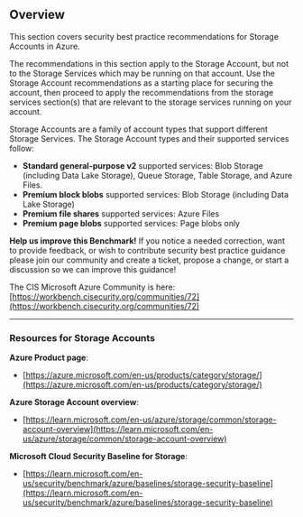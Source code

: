 ## Overview

This section covers security best practice recommendations for Storage Accounts in Azure.

The recommendations in this section apply to the Storage Account, but not to the Storage Services which may be running on that account. Use the Storage Account recommendations as a starting place for securing the account, then proceed to apply the recommendations from the storage services section(s) that are relevant to the storage services running on your account.

Storage Accounts are a family of account types that support different Storage Services. The Storage Account types and their supported services follow:

- **Standard general-purpose v2** supported services: Blob Storage (including Data Lake Storage), Queue Storage, Table Storage, and Azure Files.
- **Premium block blobs** supported services: Blob Storage (including Data Lake Storage)
- **Premium file shares** supported services: Azure Files
- **Premium page blobs** supported services: Page blobs only

**Help us improve this Benchmark!**
If you notice a needed correction, want to provide feedback, or wish to contribute security best practice guidance please join our community and create a ticket, propose a change, or start a discussion so we can improve this guidance!

The CIS Microsoft Azure Community is here: [https://workbench.cisecurity.org/communities/72](https://workbench.cisecurity.org/communities/72)

-----

### Resources for Storage Accounts

**Azure Product page**:
- [https://azure.microsoft.com/en-us/products/category/storage/](https://azure.microsoft.com/en-us/products/category/storage/)

**Azure Storage Account overview**:
- [https://learn.microsoft.com/en-us/azure/storage/common/storage-account-overview](https://learn.microsoft.com/en-us/azure/storage/common/storage-account-overview)

**Microsoft Cloud Security Baseline for Storage**:
- [https://learn.microsoft.com/en-us/security/benchmark/azure/baselines/storage-security-baseline](https://learn.microsoft.com/en-us/security/benchmark/azure/baselines/storage-security-baseline)
